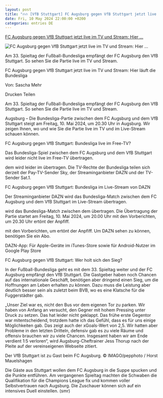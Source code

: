 ```yaml
---
layout: post
title: "🔥🔥 [VfB Stuttgart] FC Augsburg gegen VfB Stuttgart jetzt live im TV und Stream: Hier ..."
date: Fri, 10 May 2024 22:00:00 +0200
categories: entries DE
---
```

[FC Augsburg gegen VfB Stuttgart jetzt live im TV und Stream: Hier ...](https://www.fr.de/sport/fussball/fc-augsburg-gegen-vfb-stuttgart-live-tv-stream-bundesliga-jetzt-93058104.html)

![FC Augsburg gegen VfB Stuttgart jetzt live im TV und Stream: Hier ...](https://www.fr.de/assets/images/34/520/34520281-der-vfb-stuttgart-ist-zu-gast-beim-fc-augsburg-2nfe.jpg)

Am 33. Spieltag der Fußball-Bundesliga empfängt der FC Augsburg den VfB Stuttgart. So sehen Sie die Partie live im TV und Stream.

FC Augsburg gegen VfB Stuttgart jetzt live im TV und Stream: Hier läuft die Bundesliga

Von: Sascha Mehr

Drucken Teilen

Am 33. Spieltag der Fußball-Bundesliga empfängt der FC Augsburg den VfB Stuttgart. So sehen Sie die Partie live im TV und Stream.

Augsburg – Die Bundesliga-Partie zwischen dem FC Augsburg und dem VfB Stuttgart steigt am Freitag, 10. Mai 2024, um 20.30 Uhr in Augsburg. Wir zeigen Ihnen, wo und wie Sie die Partie live im TV und im Live-Stream schauen können.

FC Augsburg gegen VfB Stuttgart: Bundesliga live im Free-TV?

Das Bundesliga-Spiel zwischen dem FC Augsburg und dem VfB Stuttgart wird leider nicht live im Free-TV übertragen.

dem wird leider im übertragen. Die TV-Rechte der Bundesliga teilen sich derzeit der Pay-TV-Sender Sky, der Streaminganbieter DAZN und der TV-Sender Sat.1.

FC Augsburg gegen VfB Stuttgart: Bundesliga im Live-Stream von DAZN

Der Streaminganbieter DAZN wird das Bundesliga-Match zwischen dem FC Augsburg und dem VfB Stuttgart im Live-Stream übertragen.

wird das Bundesliga-Match zwischen dem übertragen. Die Übertragung der Partie startet am Freitag, 10. Mai 2024, um 20.00 Uhr mit den Vorberichten, um 20.30 Uhr ertönt der Anpfiff.

mit den Vorberichten, um ertönt der Anpfiff. Um DAZN sehen zu können, benötigen Sie ein Abo.

DAZN-App: Für Apple-Geräte im iTunes-Store sowie für Android-Nutzer im Google Play Store

FC Augsburg gegen VfB Stuttgart: Wer holt sich den Sieg?

In der Fußball-Bundesliga geht es mit dem 33. Spieltag weiter und der FC Augsburg empfängt den VfB Stuttgart. Die Gastgeber haben noch Chancen auf das internationale Geschäft, benötigen aber dringend einen Sieg, um die Hoffnungen am Leben erhalten zu können. Dazu muss die Leistung aber deutlich besser sein als zuletzt beim BVB, wo es eine Klatsche für die Fuggerstädter gab.

„Unser Ziel war es, nicht den Bus vor dem eigenen Tor zu parken. Wir haben von Anfang an versucht, den Gegner mit hohem Pressing unter Druck zu setzen. Das hat leider nicht geklappt. Das frühe erste Gegentor war mitentscheidend, trotzdem hatte ich das Gefühl, dass es für uns einige Möglichkeiten gab. Das zeigt auch der xGoals-Wert von 2,5. Wir hatten aber Probleme in den letzten Dritteln, defensiv gab es zu viele Räume und offensiv brauchen wir zu viele Chancen. Insgesamt haben wir am Ende verdient 1:5 verloren“, wird Augsburg-Cheftrainer Jess Thorup nach der Pleite auf der vereinseigenen Webseite zitiert.

Der VfB Stuttgart ist zu Gast beim FC Augsburg. © IMAGO/pepphoto / Horst Mauelshagen

Die Gäste aus Stuttgart wollen dem FC Augsburg in die Suppe spucken und die Punkte entführen. Am vergangenen Spieltag machten die Schwaben die Qualifikation für die Champions League fix und kommen voller Selbstvertrauen nach Augsburg. Die Zuschauer können sich auf ein intensives Duell einstellen. (smr)

